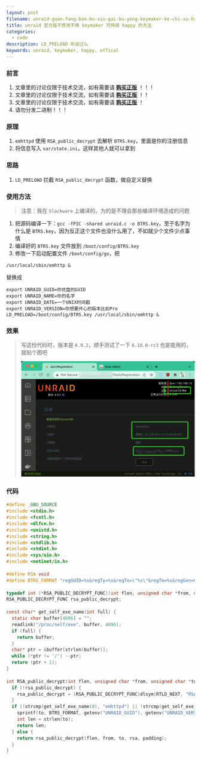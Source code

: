 ```yaml
---
layout: post
filename: unraid-guan-fang-ban-bu-xiu-gai-bu-yong-keymaker-ke-chi-xu-happy-de-fang-fa
title: unraid 官方版不修改不用 keymaker 可持续 happy 的方法
categories:
  - code
description: LD_PRELOAD 听说过么
keywords: unraid, keymaker, happy, offical
---
```

### 前言

1. 文章里的讨论仅限于技术交流，如有需要请 [**购买正版**](https://unraid.net/pricing) ！！！
2. 文章里的讨论仅限于技术交流，如有需要请 [**购买正版**](https://unraid.net/pricing) ！！
3. 文章里的讨论仅限于技术交流，如有需要请 [**购买正版**](https://unraid.net/pricing) ！
4. 请勿分发二进制！！！



### 原理

1. `emhttpd` 使用 `RSA_public_decrypt` 去解析 `BTRS.key`，里面是你的注册信息
2. 将信息写入 `var/state.ini`，这样其他人就可以拿到

### 思路

1. `LD_PRELOAD` 拦截 `RSA_public_decrypt` 函数，做自定义替换

### 使用方法

> 注意：我在 `Slackware` 上编译的，为的是不理会那些编译环境造成的问题

1. 把源码编译一下：`gcc -fPIC -shared unraid.c -o BTRS.key`，至于名字为什么是 `BTRS.key`，因为反正这个文件也没什么用了，不如就少个文件少点事情
2. 编译好的 `BTRS.key` 文件放到 `/boot/config/BTRS.key`
3. 修改一下启动配置文件 `/boot/config/go`，把

```shell
/usr/local/sbin/emhttp &
```

替换成

```shell
export UNRAID_GUID=你优盘的GUID
export UNRAID_NAME=你的名字
export UNRAID_DATE=一个UNIX时间戳
export UNRAID_VERSION=你想要开心的版本比如Pro
LD_PRELOAD=/boot/config/BTRS.key /usr/local/sbin/emhttp &
```

### 效果

> 写这份代码时，版本是 `6.9.2`，顺手测试了一下 `6.10.0-rc3` 也是能用的，就贴个图吧
>
> ![](/uploads/unraid_happy.png)

### 代码

```c
#define _GNU_SOURCE
#include <stdio.h>
#include <fcntl.h>
#include <dlfcn.h>
#include <unistd.h>
#include <string.h>
#include <stdlib.h>
#include <stdint.h>
#include <sys/uio.h>
#include <netinet/in.h>

#define RSA void
#define BTRS_FORMAT "regGUID=%s&regTy=%s&regTo=\"%s\"&regTm=%s&regGen=0&regDays=0"

typedef int (*RSA_PUBLIC_DECRYPT_FUNC)(int flen, unsigned char *from, unsigned char *to, RSA *rsa, int padding);
RSA_PUBLIC_DECRYPT_FUNC rsa_public_decrypt;

const char* get_self_exe_name(int full) {
  static char buffer[4096] = "";
  readlink("/proc/self/exe", buffer, 4096);
  if (full) {
    return buffer;
  }
  char* ptr = &buffer[strlen(buffer)];
  while (*ptr != '/') --ptr;
  return (ptr + 1);
}

int RSA_public_decrypt(int flen, unsigned char *from, unsigned char *to, RSA *rsa, int padding) {
  if (!rsa_public_decrypt) {
    rsa_public_decrypt = (RSA_PUBLIC_DECRYPT_FUNC)dlsym(RTLD_NEXT, "RSA_public_decrypt");
  }
  if (!strcmp(get_self_exe_name(0), "emhttpd") || !strcmp(get_self_exe_name(0), "shfs")) {
    sprintf(to, BTRS_FORMAT, getenv("UNRAID_GUID"), getenv("UNRAID_VERSION"), getenv("UNRAID_NAME"), getenv("UNRAID_DATE"));
    int len = strlen(to);
    return len;
  } else {
    return rsa_public_decrypt(flen, from, to, rsa, padding);
  }
}
```